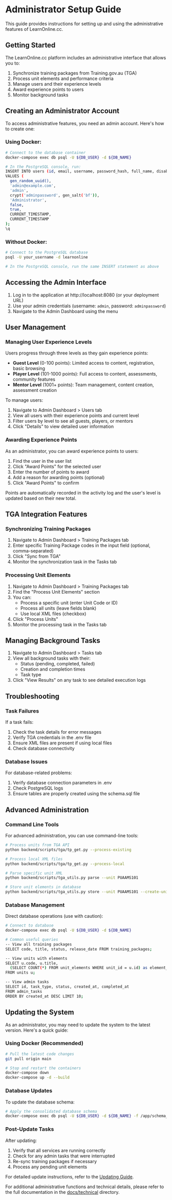 # Administrator Setup Guide

This guide provides instructions for setting up and using the administrative features of LearnOnline.cc.

## Getting Started

The LearnOnline.cc platform includes an administrative interface that allows you to:

1. Synchronize training packages from Training.gov.au (TGA)
2. Process unit elements and performance criteria
3. Manage users and their experience levels
4. Award experience points to users
5. Monitor background tasks

## Creating an Administrator Account

To access administrative features, you need an admin account. Here's how to create one:

### Using Docker:

```bash
# Connect to the database container
docker-compose exec db psql -U ${DB_USER} -d ${DB_NAME}

# In the PostgreSQL console, run:
INSERT INTO users (id, email, username, password_hash, full_name, disabled, is_admin, created_at, updated_at)
VALUES (
  gen_random_uuid(),
  'admin@example.com',
  'admin',
  crypt('adminpassword', gen_salt('bf')),
  'Administrator',
  false,
  true,
  CURRENT_TIMESTAMP,
  CURRENT_TIMESTAMP
);
\q
```

### Without Docker:

```bash
# Connect to the PostgreSQL database
psql -U your_username -d learnonline

# In the PostgreSQL console, run the same INSERT statement as above
```

## Accessing the Admin Interface

1. Log in to the application at http://localhost:8080 (or your deployment URL)
2. Use your admin credentials (username: `admin`, password: `adminpassword`)
3. Navigate to the Admin Dashboard using the menu

## User Management

### Managing User Experience Levels

Users progress through three levels as they gain experience points:
- **Guest Level** (0-100 points): Limited access to content, registration, basic browsing
- **Player Level** (101-1000 points): Full access to content, assessments, community features
- **Mentor Level** (1001+ points): Team management, content creation, assessment creation

To manage users:
1. Navigate to Admin Dashboard > Users tab
2. View all users with their experience points and current level
3. Filter users by level to see all guests, players, or mentors
4. Click "Details" to view detailed user information

### Awarding Experience Points

As an administrator, you can award experience points to users:

1. Find the user in the user list
2. Click "Award Points" for the selected user
3. Enter the number of points to award
4. Add a reason for awarding points (optional)
5. Click "Award Points" to confirm

Points are automatically recorded in the activity log and the user's level is updated based on their new total.

## TGA Integration Features

### Synchronizing Training Packages

1. Navigate to Admin Dashboard > Training Packages tab
2. Enter specific Training Package codes in the input field (optional, comma-separated)
3. Click "Sync from TGA"
4. Monitor the synchronization task in the Tasks tab

### Processing Unit Elements

1. Navigate to Admin Dashboard > Training Packages tab
2. Find the "Process Unit Elements" section
3. You can:
   - Process a specific unit (enter Unit Code or ID)
   - Process all units (leave fields blank)
   - Use local XML files (checkbox)
4. Click "Process Units"
5. Monitor the processing task in the Tasks tab

## Managing Background Tasks

1. Navigate to Admin Dashboard > Tasks tab
2. View all background tasks with their:
   - Status (pending, completed, failed)
   - Creation and completion times
   - Task type
3. Click "View Results" on any task to see detailed execution logs

## Troubleshooting

### Task Failures

If a task fails:

1. Check the task details for error messages
2. Verify TGA credentials in the .env file
3. Ensure XML files are present if using local files
4. Check database connectivity

### Database Issues

For database-related problems:

1. Verify database connection parameters in .env
2. Check PostgreSQL logs
3. Ensure tables are properly created using the schema.sql file

## Advanced Administration

### Command Line Tools

For advanced administration, you can use command-line tools:

```bash
# Process units from TGA API
python backend/scripts/tga/tp_get.py --process-existing

# Process local XML files
python backend/scripts/tga/tp_get.py --process-local

# Parse specific unit XML
python backend/scripts/tga_utils.py parse --unit PUAAMS101

# Store unit elements in database
python backend/scripts/tga_utils.py store --unit PUAAMS101 --create-unit
```

### Database Management

Direct database operations (use with caution):

```bash
# Connect to database
docker-compose exec db psql -U ${DB_USER} -d ${DB_NAME}

# Common useful queries
-- View all training packages
SELECT code, title, status, release_date FROM training_packages;

-- View units with elements
SELECT u.code, u.title, 
  (SELECT COUNT(*) FROM unit_elements WHERE unit_id = u.id) as element_count 
FROM units u;

-- View admin tasks
SELECT id, task_type, status, created_at, completed_at 
FROM admin_tasks 
ORDER BY created_at DESC LIMIT 10;
```

## Updating the System

As an administrator, you may need to update the system to the latest version. Here's a quick guide:

### Using Docker (Recommended)

```bash
# Pull the latest code changes
git pull origin main

# Stop and restart the containers
docker-compose down
docker-compose up -d --build
```

### Database Updates

To update the database schema:

```bash
# Apply the consolidated database schema
docker-compose exec db psql -U ${DB_USER} -d ${DB_NAME} -f /app/schema_mvp_updated.sql
```

### Post-Update Tasks

After updating:

1. Verify that all services are running correctly
2. Check for any admin tasks that were interrupted
3. Re-sync training packages if necessary
4. Process any pending unit elements

For detailed update instructions, refer to the [Updating Guide](../../UPDATING.md).

For additional administrative functions and technical details, please refer to the full documentation in the [docs/technical](../technical) directory.
